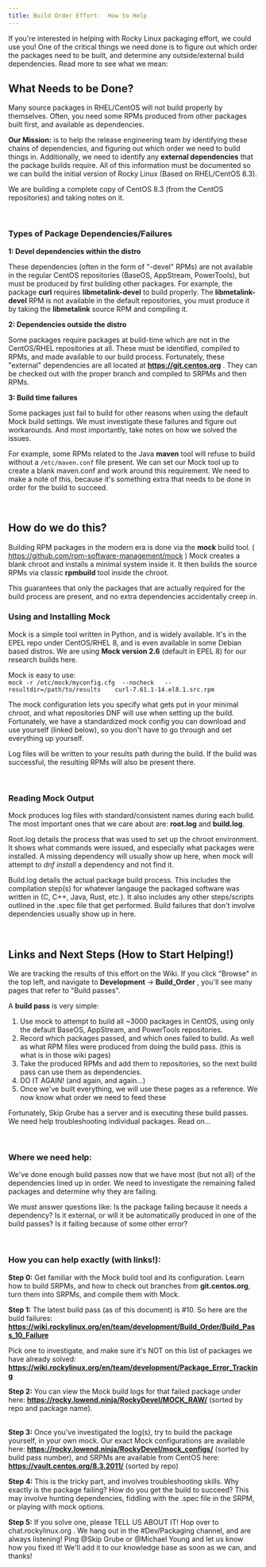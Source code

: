 ```yaml
---
title: Build Order Effort:  How to Help
---
```


If you're interested in helping with Rocky Linux packaging effort, we could use you!  One of the critical things we need done is to figure out which order the packages need to be built, and determine any outside/external build dependencies.  Read more to see what we mean:


## What Needs to be Done?
Many source packages in RHEL/CentOS will not build properly by themselves.  Often, you need some RPMs produced from other packages built first, and available as dependencies.  

**Our Mission:** is to help the release engineering team by identifying these chains of dependencies, and figuring out which order we need to build things in.  Additionally, we need to identify any **external dependencies** that the package builds require.  All of this information must be documented so we can build the initial version of Rocky Linux (Based on RHEL/CentOS 8.3).

We are building a complete copy of CentOS 8.3 (from the CentOS repositories) and taking notes on it.

<br />

### Types of Package Dependencies/Failures


**1:  Devel dependencies within the distro**

These dependencies (often in the form of "-devel" RPMs) are not available in the regular CentOS repositories (BaseOS, AppStream, PowerTools), but must be produced by first building other packages.  For example, the package **curl** requires **libmetalink-devel** to build properly.   The **libmetalink-devel** RPM is not available in the default repositories, you must produce it by taking the **libmetalink** source RPM and compiling it.
<br />

**2:  Dependencies outside the distro**

Some packages require packages at build-time which are not in the CentOS/RHEL repositories at all.  These must be identified, compiled to RPMs, and made available to our build process.  Fortunately, these "external" dependencies are all located at **https://git.centos.org** .  They can be checked out with the proper branch and compiled to SRPMs and then RPMs.
<br />

**3:  Build time failures**

Some packages just fail to build for other reasons when using the default Mock build settings.   We must investigate these failures and figure out workarounds.  And most importantly, take notes on how we solved the issues.

For example, some RPMs related to the Java **maven** tool will refuse to build without a ```/etc/maven.conf``` file present.  We can set our Mock tool up to create a blank maven.conf and work around this requirement.  We need to make a note of this, because it's something extra that needs to be done in order for the build to succeed.

<br />


## How do we do this?

Building RPM packages in the modern era is done via the **mock** build tool.   ( https://github.com/rpm-software-management/mock )  Mock creates a blank chroot and installs a minimal system inside it.  It then builds the source RPMs via classic **rpmbuild** tool inside the chroot.

This guarantees that only the packages that are actually required for the build process are present, and no extra dependencies accidentally creep in.


### Using and Installing Mock
Mock is a simple tool written in Python, and is widely available.  It's in the EPEL repo under CentOS/RHEL 8, and is even available in some Debian based distros.  We are using **Mock version 2.6** (default in EPEL 8) for our research builds here.

Mock is easy to use:  
```mock -r /etc/mock/myconfig.cfg  --nocheck   --resultdir=/path/to/results    curl-7.61.1-14.el8.1.src.rpm ```

The mock configuration lets you specify what gets put in your minimal chroot, and what repositories DNF will use when setting up the build.  Fortunately, we have a standardized mock config you can download and use yourself (linked below), so you don't have to go through and set everything up yourself.

Log files will be written to your results path during the build.  If the build was successful, the resulting RPMs will also be present there.

<br />

### Reading Mock Output
Mock produces log files with standard/consistent names during each build.  The most important ones that we care about are: **root.log** and **build.log**.  

Root.log details the process that was used to set up the chroot environment.  It shows what commands were issued, and especially what packages were installed.  A missing dependency will usually show up here, when mock will attempt to *dnf install* a dependency and not find it.

Build.log details the actual package build process.  This includes the compilation step(s) for whatever langauge the packaged software was written in (C, C++, Java, Rust, etc.).  It also includes any other steps/scripts outlined in the .spec file that get performed.  Build failures that don't involve dependencies usually show up in here.

<br />

## Links and Next Steps (How to Start Helping!)

We are tracking the results of this effort on the Wiki.  If you click "Browse" in the top left, and navigate to **Development** -> **Build_Order** , you'll see many pages that refer to "Build passes".

A **build pass** is very simple:

1. Use mock to attempt to build all ~3000 packages in CentOS, using only the default BaseOS, AppStream, and PowerTools repositories.
2. Record which packages passed, and which ones failed to build.  As well as what RPM files were produced from doing the build pass. (this is what is in those wiki pages)
3. Take the produced RPMs and add them to repositories, so the next build pass can use them as dependencies.
4. DO IT AGAIN! (and again, and again...)
5. Once we've built everything, we will use these pages as a reference.  We now know what order we need to feed these 

Fortunately, Skip Grube has a server and is executing these build passes.  We need help troubleshooting individual packages.  Read on...

<br />

### Where we need help:
We've done enough build passes now that we have most (but not all) of the dependencies lined up in order.  We need to investigate the remaining failed packages and determine why they are failing.

We must answer questions like: Is the package failing because it needs a dependency?  Is it external, or will it be automatically produced in one of the build passes?  Is it failing because of some other error?

<br />

### How you can help exactly (with links!):

**Step 0:** Get familiar with the Mock build tool and its configuration.  Learn how to build SRPMs, and how to check out branches from **git.centos.org**, turn them into SRPMs, and compile them with Mock.
<br />

**Step 1:**
The latest build pass (as of this document) is #10.  So here are the build failures: **https://wiki.rockylinux.org/en/team/development/Build_Order/Build_Pass_10_Failure**  

Pick one to investigate, and make sure it's NOT on this list of packages we have already solved: **https://wiki.rockylinux.org/en/team/development/Package_Error_Tracking**
<br />

**Step 2:** You can view the Mock build logs for that failed package under here:  **https://rocky.lowend.ninja/RockyDevel/MOCK_RAW/** (sorted by repo and package name).  
<br />

**Step 3:** Once you've investigated the log(s), try to build the package yourself, in your own mock.  Our exact Mock configurations are available here: **https://rocky.lowend.ninja/RockyDevel/mock_configs/** (sorted by build pass number), and SRPMs are available from CentOS here: **https://vault.centos.org/8.3.2011/** (sorted by repo)
<br />

**Step 4:** This is the tricky part, and involves troubleshooting skills.  Why exactly is the package failing?  How do you get the build to succeed?  This may involve hunting dependencies, fiddling with the .spec file in the SRPM, or playing with mock options.
<br />

**Step 5:** If you solve one, please TELL US ABOUT IT!  Hop over to chat.rockylinux.org .  We hang out in the #Dev/Packaging channel, and are always listening!  Ping @Skip Grube  or  @Michael Young and let us know how you fixed it!  We'll add it to our knowledge base as soon as we can, and thanks!
